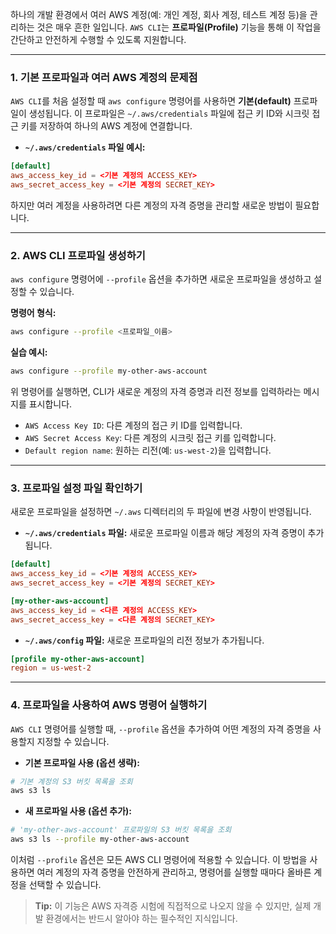 
하나의 개발 환경에서 여러 AWS 계정(예: 개인 계정, 회사 계정, 테스트 계정 등)을 관리하는 것은 매우 흔한 일입니다. `AWS CLI`는 **프로파일(Profile)** 기능을 통해 이 작업을 간단하고 안전하게 수행할 수 있도록 지원합니다.

---

### 1. 기본 프로파일과 여러 AWS 계정의 문제점

`AWS CLI`를 처음 설정할 때 `aws configure` 명령어를 사용하면 **기본(default)** 프로파일이 생성됩니다. 이 프로파일은 `~/.aws/credentials` 파일에 접근 키 ID와 시크릿 접근 키를 저장하여 하나의 AWS 계정에 연결합니다.

- **`~/.aws/credentials` 파일 예시:**

```TOML
[default]
aws_access_key_id = <기본 계정의 ACCESS_KEY>
aws_secret_access_key = <기본 계정의 SECRET_KEY>
```

하지만 여러 계정을 사용하려면 다른 계정의 자격 증명을 관리할 새로운 방법이 필요합니다.

---

### 2. AWS CLI 프로파일 생성하기

`aws configure` 명령어에 `--profile` 옵션을 추가하면 새로운 프로파일을 생성하고 설정할 수 있습니다.

**명령어 형식:**

```Bash
aws configure --profile <프로파일_이름>
```

**실습 예시:**

```Bash
aws configure --profile my-other-aws-account
```

위 명령어를 실행하면, CLI가 새로운 계정의 자격 증명과 리전 정보를 입력하라는 메시지를 표시합니다.

- `AWS Access Key ID`: 다른 계정의 접근 키 ID를 입력합니다.
- `AWS Secret Access Key`: 다른 계정의 시크릿 접근 키를 입력합니다.
- `Default region name`: 원하는 리전(예: `us-west-2`)을 입력합니다.

---
### 3. 프로파일 설정 파일 확인하기

새로운 프로파일을 설정하면 `~/.aws` 디렉터리의 두 파일에 변경 사항이 반영됩니다.
- **`~/.aws/credentials` 파일:** 새로운 프로파일 이름과 해당 계정의 자격 증명이 추가됩니다.
 
```TOML
[default]
aws_access_key_id = <기본 계정의 ACCESS_KEY>
aws_secret_access_key = <기본 계정의 SECRET_KEY>

[my-other-aws-account]
aws_access_key_id = <다른 계정의 ACCESS_KEY>
aws_secret_access_key = <다른 계정의 SECRET_KEY>
```

- **`~/.aws/config` 파일:** 새로운 프로파일의 리전 정보가 추가됩니다.

```TOML
[profile my-other-aws-account]
region = us-west-2
```

---
### 4. 프로파일을 사용하여 AWS 명령어 실행하기

`AWS CLI` 명령어를 실행할 때, `--profile` 옵션을 추가하여 어떤 계정의 자격 증명을 사용할지 지정할 수 있습니다.

- **기본 프로파일 사용 (옵션 생략):**

```Bash
# 기본 계정의 S3 버킷 목록을 조회
aws s3 ls
```

- **새 프로파일 사용 (옵션 추가):**

```Bash
# 'my-other-aws-account' 프로파일의 S3 버킷 목록을 조회
aws s3 ls --profile my-other-aws-account
```

이처럼 `--profile` 옵션은 모든 AWS CLI 명령어에 적용할 수 있습니다. 이 방법을 사용하면 여러 계정의 자격 증명을 안전하게 관리하고, 명령어를 실행할 때마다 올바른 계정을 선택할 수 있습니다.

> **Tip:** 이 기능은 AWS 자격증 시험에 직접적으로 나오지 않을 수 있지만, 실제 개발 환경에서는 반드시 알아야 하는 필수적인 지식입니다.
> 